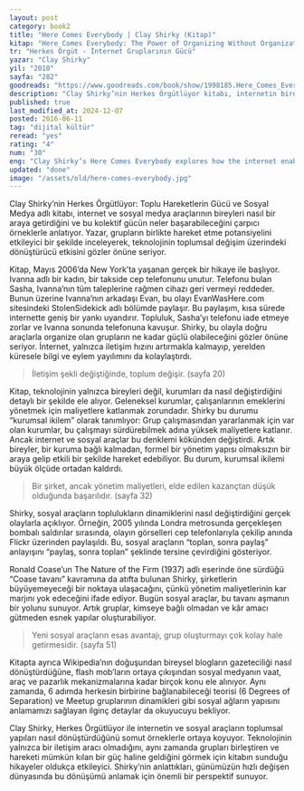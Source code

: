 ```yaml
---
layout: post
category: book2
title: "Here Comes Everybody | Clay Shirky (Kitap)"
kitap: "Here Comes Everybody: The Power of Organizing Without Organizations"
tr: "Herkes Örgüt - İnternet Gruplarının Gücü"
yazar: "Clay Shirky"
yil: "2010"
sayfa: "282"
goodreads: "https://www.goodreads.com/book/show/1998185.Here_Comes_Everybody"
description: "Clay Shirky’nin Herkes Örgütlüyor kitabı, internetin bireyleri nasıl kolayca bir araya getirdiğini ve bu toplulukların sosyal araçlar sayesinde nasıl büyük bir güç haline gelebildiğini çarpıcı örneklerle anlatıyor."
published: true
last_modified_at: 2024-12-07
posted: 2016-06-11
tag: "dijital kültür"
reread: "yes"
rating: "4"
num: "30"
eng: "Clay Shirky’s Here Comes Everybody explores how the internet enables individuals to come together effortlessly and how these groups, empowered by social tools, can achieve remarkable influence."
updated: "done"
image: "/assets/old/here-comes-everybody.jpg"
---
```


Clay Shirky’nin Herkes Örgütlüyor: Toplu Hareketlerin Gücü ve Sosyal Medya adlı kitabı, internet ve sosyal medya araçlarının bireyleri nasıl bir araya getirdiğini ve bu kolektif gücün neler başarabileceğini çarpıcı örneklerle anlatıyor. Yazar, grupların birlikte hareket etme potansiyelini etkileyici bir şekilde inceleyerek, teknolojinin toplumsal değişim üzerindeki dönüştürücü etkisini gözler önüne seriyor.

Kitap, Mayıs 2006’da New York’ta yaşanan gerçek bir hikaye ile başlıyor. Ivanna adlı bir kadın, bir takside cep telefonunu unutur. Telefonu bulan Sasha, Ivanna’nın tüm taleplerine rağmen cihazı geri vermeyi reddeder. Bunun üzerine Ivanna’nın arkadaşı Evan, bu olayı EvanWasHere.com sitesindeki StolenSidekick adlı bölümde paylaşır. Bu paylaşım, kısa sürede internette geniş bir yankı uyandırır. Topluluk, Sasha’yı telefonu iade etmeye zorlar ve Ivanna sonunda telefonuna kavuşur. Shirky, bu olayla doğru araçlarla organize olan grupların ne kadar güçlü olabileceğini gözler önüne seriyor. İnternet, yalnızca iletişim hızını artırmakla kalmayıp, yerelden küresele bilgi ve eylem yayılımını da kolaylaştırdı.

> İletişim şekli değiştiğinde, toplum değişir. (sayfa 20)

Kitap, teknolojinin yalnızca bireyleri değil, kurumları da nasıl değiştirdiğini detaylı bir şekilde ele alıyor. Geleneksel kurumlar, çalışanlarının emeklerini yönetmek için maliyetlere katlanmak zorundadır. Shirky bu durumu “kurumsal ikilem” olarak tanımlıyor: Grup çalışmasından yararlanmak için var olan kurumlar, bu çalışmayı sürdürebilmek adına yüksek maliyetlere katlanır. Ancak internet ve sosyal araçlar bu denklemi kökünden değiştirdi. Artık bireyler, bir kuruma bağlı kalmadan, formel bir yönetim yapısı olmaksızın bir araya gelip etkili bir şekilde hareket edebiliyor. Bu durum, kurumsal ikilemi büyük ölçüde ortadan kaldırdı.

> Bir şirket, ancak yönetim maliyetleri, elde edilen kazançtan düşük olduğunda başarılıdır. (sayfa 32)

Shirky, sosyal araçların toplulukların dinamiklerini nasıl değiştirdiğini gerçek olaylarla açıklıyor. Örneğin, 2005 yılında Londra metrosunda gerçekleşen bombalı saldırılar sırasında, olayın görselleri cep telefonlarıyla çekilip anında Flickr üzerinden paylaşıldı. Bu, sosyal araçların “toplan, sonra paylaş” anlayışını “paylaş, sonra toplan” şeklinde tersine çevirdiğini gösteriyor.

Ronald Coase’un The Nature of the Firm (1937) adlı eserinde öne sürdüğü “Coase tavanı” kavramına da atıfta bulunan Shirky, şirketlerin büyüyemeyeceği bir noktaya ulaşacağını, çünkü yönetim maliyetlerinin kar marjını yok edeceğini ifade ediyor. Bugün sosyal araçlar, bu tavanı aşmanın bir yolunu sunuyor. Artık gruplar, kimseye bağlı olmadan ve kâr amacı gütmeden esnek yapılar oluşturabiliyor.

> Yeni sosyal araçların esas avantajı, grup oluşturmayı çok kolay hale getirmesidir. (sayfa 51)

Kitapta ayrıca Wikipedia’nın doğuşundan bireysel blogların gazeteciliği nasıl dönüştürdüğüne, flash mob’ların ortaya çıkışından sosyal medyanın vaat, araç ve pazarlık mekanizmalarına kadar birçok konu ele alınıyor. Aynı zamanda, 6 adımda herkesin birbirine bağlanabileceği teorisi (6 Degrees of Separation) ve Meetup gruplarının dinamikleri gibi sosyal ağların yapısını anlamamızı sağlayan ilginç detaylar da okuyucuyu bekliyor.

Clay Shirky, Herkes Örgütlüyor ile internetin ve sosyal araçların toplumsal yapıları nasıl dönüştürdüğünü somut örneklerle ortaya koyuyor. Teknolojinin yalnızca bir iletişim aracı olmadığını, aynı zamanda grupları birleştiren ve hareketi mümkün kılan bir güç haline geldiğini görmek için kitabın sunduğu hikayeler oldukça etkileyici. Shirky’nin anlattıkları, günümüzün hızlı değişen dünyasında bu dönüşümü anlamak için önemli bir perspektif sunuyor.
